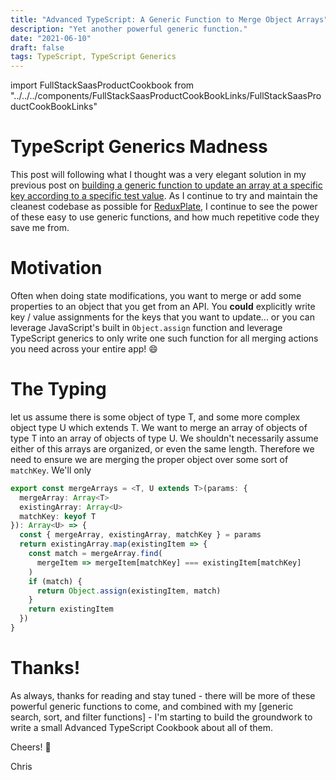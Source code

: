 ```yaml
---
title: "Advanced TypeScript: A Generic Function to Merge Object Arrays"
description: "Yet another powerful generic function."
date: "2021-06-10"
draft: false
tags: TypeScript, TypeScript Generics
---
```


import FullStackSaasProductCookbook from "../../../components/FullStackSaasProductCookBookLinks/FullStackSaasProductCookBookLinks"

# TypeScript Generics Madness

This post will following what I thought was a very elegant solution in my previous post on [building a generic function to update an array at a specific key according to a specific test value](/blog/advanced-typescript-a-generic-function-to-update-and-manipulate-object-arrays/). As I continue to try and maintain the cleanest codebase as possible for [ReduxPlate](https://reduxplate.com), I continue to see the power of these easy to use generic functions, and how much repetitive code they save me from.

<FullStackSaasProductCookbook/>

# Motivation

Often when doing state modifications, you want to merge or add some properties to an object that you get from an API. You **could** explicitly write key / value assignments for the keys that you want to update... or you can leverage JavaScript's built in `Object.assign` function and leverage TypeScript generics to only write one such function for all merging actions you need across your entire app! 😄

# The Typing

let us assume there is some object of type T, and some more complex object type U which extends T. We want to merge an array of objects of type T into an array of objects of type U. We shouldn't necessarily assume either of this arrays are organized, or even the same length. Therefore we need to ensure we are merging the proper object over some sort of `matchKey`. We'll only 

```typescript
export const mergeArrays = <T, U extends T>(params: {
  mergeArray: Array<T>
  existingArray: Array<U>
  matchKey: keyof T
}): Array<U> => {
  const { mergeArray, existingArray, matchKey } = params
  return existingArray.map(existingItem => {
    const match = mergeArray.find(
      mergeItem => mergeItem[matchKey] === existingItem[matchKey]
    )
    if (match) {
      return Object.assign(existingItem, match)
    }
    return existingItem
  })
}
```

# Thanks!

As always, thanks for reading and stay tuned - there will be more of these powerful generic functions to come, and combined with my [generic search, sort, and filter functions] - I'm starting to build the groundwork to write a small Advanced TypeScript Cookbook about all of them.

Cheers! 🍻

Chris